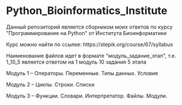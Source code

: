 # Python_Bioinformatics_Institute
Данный репозиторий является сборником моих ответов по курсу "Программирование на Python" от Института Биоинформатики
<p>Курс можно найти по ссылке: https://stepik.org/course/67/syllabus
<p>Наименование файлов идет в формате "модуль_задание_этап", т.е. 1_10_5 является ответом на 1 модуль 10 задания 5 этапа
<p>Модуль 1 – Операторы. Переменные. Типы данных. Условия
<p>Модуль 2 – Циклы. Строки. Списки
<p>Модуль 3 – Функции. Словари. Интерпретатор. Файлы. Модули.
